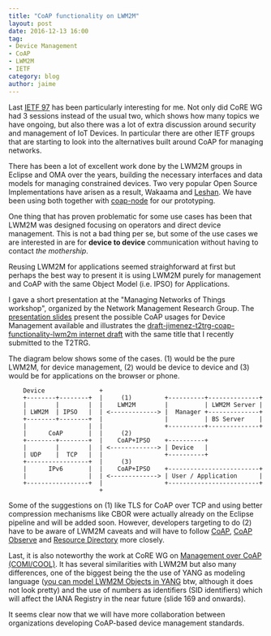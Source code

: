 ```yaml
---
title: "CoAP functionality on LWM2M"
layout: post
date: 2016-12-13 16:00
tag:
- Device Management
- CoAP
- LWM2M
- IETF
category: blog
author: jaime
---
```


Last [IETF 97](https://datatracker.ietf.org/meeting/97/agenda.html) has been particularly interesting for me. Not only did CoRE WG had 3 sessions instead of the usual two, which shows how many topics we have ongoing, but also there was a lot of extra discussion around security and management of IoT Devices. In particular there are other IETF groups that are starting to look into the alternatives built around CoAP for managing networks.

There has been a lot of excellent work done by the LWM2M groups in Eclipse and OMA over the years, building the necessary interfaces and data models for managing constrained devices. Two very popular Open Source Implementations have arisen as a result, Wakaama and [Leshan](https://github.com/eclipse/leshan/). We have been using both together with [coap-node](https://www.npmjs.com/package/coap-node) for our prototyping.

One thing that has proven problematic for some use cases has been that LWM2M was designed focusing on operators and direct device management. This is not a bad thing per se, but some of the use cases we are interested in are for **device to device** communication without having to contact *the mothership*.

Reusing LWM2M for applications seemed straighforward at first but perhaps the best way to present it is using LWM2M purely for management and CoAP with the same Object Model (i.e. IPSO) for Applications.

I gave a short presentation at the "Managing Networks of Things workshop", organized by the Network Management Research Group. The [presentation slides](http://jaimejim.github.io/slides/nmrgsoulfinal.pdf) present the possible CoAP usages for Device Management available and illustrates the [draft-jimenez-t2trg-coap-functionality-lwm2m internet draft](https://datatracker.ietf.org/doc/draft-jimenez-t2trg-coap-functionality-lwm2m/) with the same title that I recently submitted to the T2TRG.

The diagram below shows some of the cases. (1) would be the pure LWM2M, for device management, (2) would be device to device and (3) would be for applications on the browser or phone.

```
    Device               +
    +--------+--------+  |     (1)         +----------+--------------+
    |        |        |  |    LWM2M        |          | LWM2M Server |
    | LWM2M  | IPSO   |  | <-------------> |  Manager +--------------+
    +--------+--------+  |                 |          | BS Server    |
    |                 |  |                 +----------+--------------+
    |      CoAP       |  |     (2)
    +--------+--------+  |    CoAP+IPSO    +----------+
    |        |        |  | <-------------> | Device   |
    | UDP    |  TCP   |  |                 +----------+
    +-----------------+  |     (3)
    |      IPv6       |  |    CoAP+IPSO    +-------------------------+
    |                 |  | <-------------> | User / Application      |
    +-----------------+  |                 +-------------------------+
                         +    
```

Some of the suggestions on (1) like TLS for CoAP over TCP and using better compression mechanisms like CBOR were actually already on the Eclipse pipeline and will be added soon. However, developers targeting to do (2) have to be aware of LWM2M caveats and will have to follow [CoAP](https://tools.ietf.org/html/rfc7252), [CoAP Observe](https://tools.ietf.org/html/rfc7641) and [Resource Directory](https://datatracker.ietf.org/doc/draft-ietf-core-resource-directory/) more closely.

Last, it is also noteworthy the work at CoRE WG on [Management over CoAP (COMI/COOL)](https://datatracker.ietf.org/doc/slides-97-core-consolidated-slides/). It has several similarities with LWM2M but also many differences, one of the biggest being the the use of YANG as modeling language ([you can model LWM2M Objects in YANG](https://tools.ietf.org/html/draft-vanderstok-core-yang-lwm2m-00) btw, although it does not look pretty) and the use of numbers as identifiers (SID identifiers) which will affect the IANA Registry in the near future (slide 169 and onwards).

It seems clear now that we will have more collaboration between organizations developing CoAP-based device management standards.
